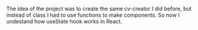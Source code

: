 The idea of the project was to create the same cv-creator I did before, but 
instead of class I had to use functions to make components. So now I undestand 
how useState hook works in React.